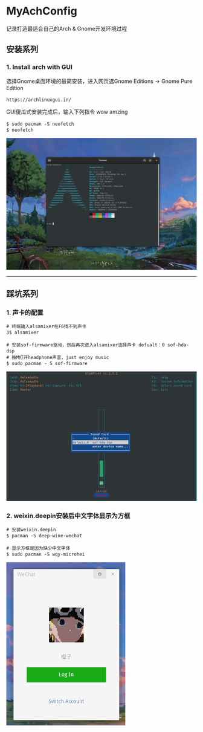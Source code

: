# MyAchConfig
记录打造最适合自己的Arch &amp; Gnome开发环境过程

## 安装系列

### 1. Install arch with GUI

选择Gnome桌面环境的最简安装，进入网页选Gnome Editions -> Gnome Pure Edition
```shell
https://archlinuxgui.in/
```

GUI傻瓜式安装完成后，输入下列指令 wow amzing

```shell
$ sudo pacman -S neofetch
$ neofetch
```

![neofetch.png](./screenshot/neofetch.png)





---



## 踩坑系列

### 1. 声卡的配置 

```shell
# 终端输入alsamixer在F6找不到声卡
3$ alsamixer

# 安装sof-firmware驱动，然后再次进入alsamixer选择声卡 defualt：0 sof-hda-dsp 
# 按M打开headphone声音，just enjoy music
$ sudo pacman - S sof-firmware
```

![sound-card-config.png](./screenshot/sound-card-config.png)



### 2. weixin.deepin安装后中文字体显示为方框

```shell
# 安装weixin.deepin
$ pacman -S deep-wine-wechat

# 显示方框是因为缺少中文字体
$ sudo pacman -S wqy-microhei
```

![wechat.png](./screenshot/wechat.png)

